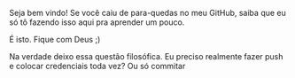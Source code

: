 Seja bem vindo!
Se você caiu de para-quedas no meu GitHub, saiba que eu só tô fazendo isso aqui pra aprender um pouco.

É isto. Fique com Deus ;)

Na verdade deixo essa questão filosófica. Eu preciso realmente fazer push e colocar credenciais toda vez? Ou só commitar
